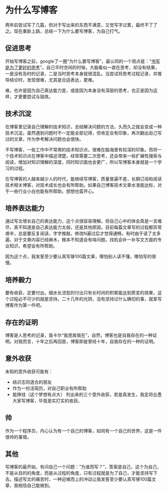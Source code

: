 # 为什么写博客
两年前尝试写了几篇，但对于写出来的东西不满意，又觉写字过累，最终不了了之。现在重新上路，总结一下为什么要写博客，为自己打气。  

## 促进思考
开始写博客之前，google了一圈“为什么要写博客”，最认同的一个观点是：“[书写是为了更好的思考](http://mindhacks.cn/2009/02/09/writing-is-better-thinking/)”。自己平时空闲的时候，大脑看似一直在思考，却没有结果，一是没有及时的记录，二是当时思考本身就很混乱。当尝试将思考过程记录，并推导结论时，发现很难，尤其是合适表达，更难。  

难，也许是因为自己表达能力差，或是因为本身没有深层的思考，也正是因为这样，才更要尝试与锻炼。  

## 技术沉淀
在博客里记录自己理解的技术知识，总结解决问题的方法，久而久之就会变成一种技术沉淀。虽然遇到问题时不一定能全部记得，但肯定会有印象，再次翻出自己写过的文章，作为参考解决问题也会很快。  

不写博客，一些工作中不常用的技术知识点，很难在脑海里有较深的印象。而将一个技术知识点在博客中描述清楚，经常需要二次思考，还会带来一些扩展性搜索与阅读，增加对知识理解的深度，同时知识面也会更广，所以写博客本身就是一个学习的过程。  

在写博客的人越来越少人的时代，能继续写博客，质量普遍不差，长期订阅和阅读技术相关博客，对技术成长也会有所帮助。如果自己博客技术文章水准能达标，对于一些行业小白也能有所帮助，想想也蛮开心。  

## 培养表达能力
通过写文增长自己的表达能力，这个点很容易理解。但自己心中的体会真是一言难尽，真不知道是自己表达能力太弱，还是其他原因，目前每篇文章写的过程都异常艰辛，总是要反复阅读，字字推敲，修改N遍过后才觉得通畅，有时由于读了太多遍，对于文章内容已经麻木，根本不知道会有啥问题。找机会补一补写文方面的专业知识，希望会有所帮助。  

因为这个点，我发誓至少要认真写够100篇文章，哪怕别人读不懂，哪怕写的很慢。  

## 培养毅力
要有收获，定要付出，细水长流型的付出只有长时间的积累能达到质变的效果，这个过程必不可少的就是坚持。二十几年的光阴，没有坚持过什么确切的事，就拿写博客作为第一件吧。  

## 存在的证明
博客是人思考的记录，笛卡尔“我思故我在”，自然，博客也是自我存在的一种证明。对我而言，十年之后再回首，博客即是曾经十年，自我存在的一种的证明。  

## 意外收获
未知的意外收获可能有：
-   结识志同道合的朋友
-   作为一份活简历，对自己职业有所帮助
-   能挣钱（这个梦想有点大）
列出来的三个意外收获，若是真发生，我定将怂恿大家写博客，毕竟是实打实的收获。  

## 帅
作为一个程序员，内心认为有一个自己的博客，如同有一个自己的世界，这是一件很帅的事情。  

## 其他
写博客的最开始，有问自己一个问题：“为谁而写？”，答案是自己，这个为自己，不是从目的的角度，而是从过程的角度，只有过程就是为了自己，才能坚持写下去。描述写文的痛苦时，一种迎难而上的冲动让我发誓至少要认真写够100篇文章，我相信自己能做到。  